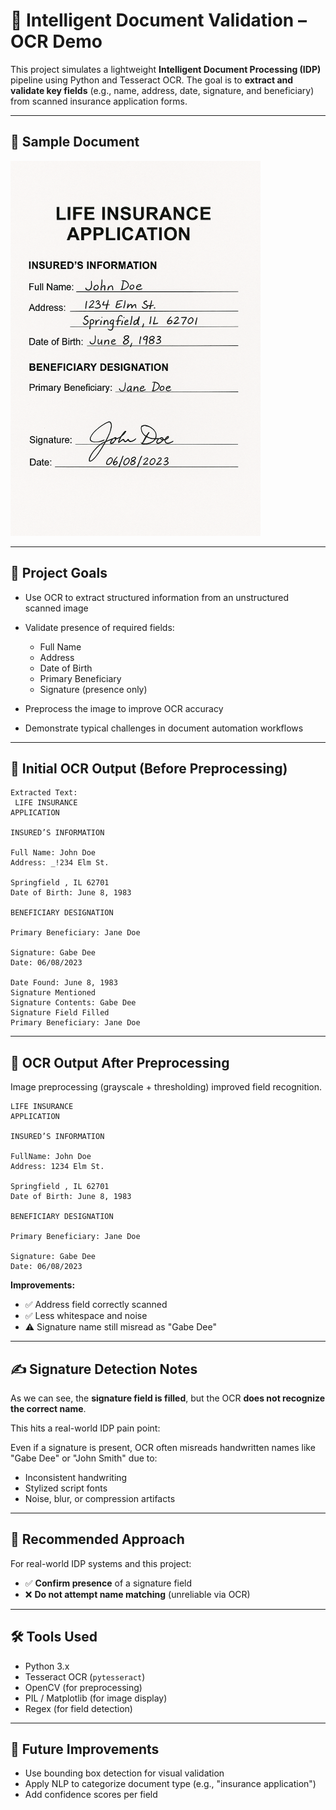 # 📜 Intelligent Document Validation – OCR Demo

This project simulates a lightweight **Intelligent Document Processing (IDP)** pipeline using Python and Tesseract OCR. The goal is to **extract and validate key fields** (e.g., name, address, date, signature, and beneficiary) from scanned insurance application forms.

---

## 📌 Sample Document

<img src="https://github.com/sprouse9/OCR/blob/main/LIfeApplication20230405-5593.png" width="400" height="600">

---

## 🧠 Project Goals

* Use OCR to extract structured information from an unstructured scanned image
* Validate presence of required fields:

  * Full Name
  * Address
  * Date of Birth
  * Primary Beneficiary
  * Signature (presence only)
* Preprocess the image to improve OCR accuracy
* Demonstrate typical challenges in document automation workflows

---

## 📅 Initial OCR Output (Before Preprocessing)

```
Extracted Text:
 LIFE INSURANCE
APPLICATION

INSURED’S INFORMATION

Full Name: John Doe
Address: _!234 Elm St.

Springfield , IL 62701
Date of Birth: June 8, 1983

BENEFICIARY DESIGNATION

Primary Beneficiary: Jane Doe

Signature: Gabe Dee
Date: 06/08/2023

Date Found: June 8, 1983
Signature Mentioned
Signature Contents: Gabe Dee
Signature Field Filled
Primary Beneficiary: Jane Doe
```

---

## 🔧 OCR Output After Preprocessing

Image preprocessing (grayscale + thresholding) improved field recognition.

```
LIFE INSURANCE
APPLICATION

INSURED’S INFORMATION

FullName: John Doe
Address: 1234 Elm St.

Springfield , IL 62701
Date of Birth: June 8, 1983

BENEFICIARY DESIGNATION

Primary Beneficiary: Jane Doe

Signature: Gabe Dee
Date: 06/08/2023
```

**Improvements:**

* ✅ Address field correctly scanned
* ✅ Less whitespace and noise
* ⚠️ Signature name still misread as "Gabe Dee"

---

## ✍️ Signature Detection Notes

As we can see, the **signature field is filled**, but the OCR **does not recognize the correct name**.

This hits a real-world IDP pain point:

Even if a signature is present, OCR often misreads handwritten names like "Gabe Dee" or "John Smith" due to:

* Inconsistent handwriting
* Stylized script fonts
* Noise, blur, or compression artifacts

---

## 🧰 Recommended Approach

For real-world IDP systems and this project:

* ✅ **Confirm presence** of a signature field
* ❌ **Do not attempt name matching** (unreliable via OCR)

---

## 🛠️ Tools Used

* Python 3.x
* Tesseract OCR (`pytesseract`)
* OpenCV (for preprocessing)
* PIL / Matplotlib (for image display)
* Regex (for field detection)

---

## 🚀 Future Improvements

* Use bounding box detection for visual validation
* Apply NLP to categorize document type (e.g., "insurance application")
* Add confidence scores per field


